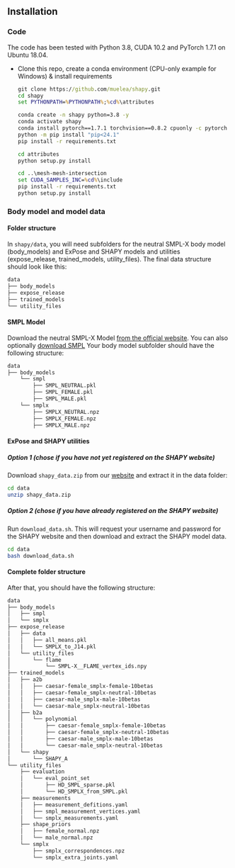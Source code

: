 ## Installation

### Code

The code has been tested with Python 3.8, CUDA 10.2 and PyTorch 1.7.1 on Ubuntu 18.04.

- Clone this repo, create a conda environment (CPU-only example for Windows) & install requirements
    ```cmd
    git clone https://github.com/muelea/shapy.git
    cd shapy
    set PYTHONPATH=%PYTHONPATH%;%cd%\attributes

    conda create -n shapy python=3.8 -y
    conda activate shapy
    conda install pytorch==1.7.1 torchvision==0.8.2 cpuonly -c pytorch -y
    python -m pip install "pip<24.1"
    pip install -r requirements.txt

    cd attributes
    python setup.py install

    cd ..\mesh-mesh-intersection
    set CUDA_SAMPLES_INC=%cd%\include
    pip install -r requirements.txt
    python setup.py install
    ```

### Body model and model data

#### Folder structure

In `shapy/data`, you will need subfolders for the neutral SMPL-X body model (body_models) and ExPose and SHAPY models and utilities (expose_release, trained_models, utility_files). The final data structure should look like this:
```bash
data
├── body_models
├── expose_release
├── trained_models
└── utility_files
```

#### SMPL Model

Download the neutral SMPL-X Model
[from the official website](https://smpl-x.is.tue.mpg.de/).
You can also optionally [download SMPL](https://smpl.is.tue.mpg.de/)
Your body model subfolder should have the following structure:

```bash
data
├── body_models
    └── smpl
        ├── SMPL_NEUTRAL.pkl
        ├── SMPL_FEMALE.pkl
        ├── SMPL_MALE.pkl
    └── smplx
        ├── SMPLX_NEUTRAL.npz
        ├── SMPLX_FEMALE.npz
        ├── SMPLX_MALE.npz
```

#### ExPose and SHAPY utilities

##### Option 1 (chose if you have not yet registered on the SHAPY website)
Download `shapy_data.zip` from our [website](https://shapy.is.tue.mpg.de) and extract it in the data folder:

```bash
cd data
unzip shapy_data.zip
```

##### Option 2 (chose if you have already registered on the SHAPY website)
Run `download_data.sh`. This will request your username and password for the SHAPY website and then download and extract the SHAPY model data.

```bash
cd data
bash download_data.sh
```

#### Complete folder structure

After that, you should have the following structure:

```bash
data
├── body_models
│   ├── smpl
│   └── smplx
├── expose_release
│   ├── data
│   │   ├── all_means.pkl
│   │   └── SMPLX_to_J14.pkl
│   └── utility_files
│       └── flame
│           └── SMPL-X__FLAME_vertex_ids.npy
├── trained_models
│   ├── a2b
│   │   ├── caesar-female_smplx-female-10betas
│   │   ├── caesar-female_smplx-neutral-10betas
│   │   ├── caesar-male_smplx-male-10betas
│   │   └── caesar-male_smplx-neutral-10betas
│   ├── b2a
│   │   └── polynomial
│   │       ├── caesar-female_smplx-female-10betas
│   │       ├── caesar-female_smplx-neutral-10betas
│   │       ├── caesar-male_smplx-male-10betas
│   │       └── caesar-male_smplx-neutral-10betas
│   └── shapy
│       └── SHAPY_A
└── utility_files
    ├── evaluation
    │   └── eval_point_set
    │       ├── HD_SMPL_sparse.pkl
    │       └── HD_SMPLX_from_SMPL.pkl
    ├── measurements
    │   ├── measurement_defitions.yaml
    │   ├── smpl_measurement_vertices.yaml
    │   └── smplx_measurements.yaml
    ├── shape_priors
    │   ├── female_normal.npz
    │   └── male_normal.npz
    └── smplx
        ├── smplx_correspondences.npz
        └── smplx_extra_joints.yaml
```
